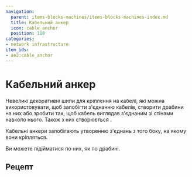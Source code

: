 ```yaml
---
navigation:
  parent: items-blocks-machines/items-blocks-machines-index.md
  title: Кабельний анкер
  icon: cable_anchor
  position: 110
categories:
- network infrastructure
item_ids:
- ae2:cable_anchor
---
```


# Кабельний анкер

<GameScene zoom="6" background="transparent">
  <ImportStructure src="../assets/assemblies/cable_anchor.snbt" />
  <IsometricCamera yaw="195" pitch="30" />
</GameScene>

Невеликі декоративні шипи для кріплення на кабелі, які можна використовувати, щоб запобігти з'єднанню кабелів, створити драбини на них або зробити так, щоб кабель виглядав з'єднаним зі стінами навколо нього. Також з них створюється <ItemLink id="facade" />.

Кабельні анкери запобігають утворенню з'єднань з того боку, на якому вони кріпляться.

Ви можете підійматися по них, як по драбині.

## Рецепт

<RecipeFor id="cable_anchor" />
